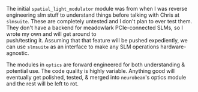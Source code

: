 

The initial `spatial_light_modulator` module was from when I was reverse engineering 
slm stuff to understand things before talking with Chris at `slmsuite`. These are 
completely untested and I don't plan to ever test them. They don't have a backend for 
meadowlark PCIe-connected SLMs, so I wrote my own and will get around to  
push/testing it. Assuming that that feature will be pushed expediently, we can use 
`slmsuite` as an interface to make any SLM operations hardware-agnostic. 

The modules in `optics` are forward engineered for both understanding & potential 
use. The code quality is highly variable. Anything good will eventually get polished, 
tested, & merged into `neurobeam`'s optics module and the rest will be left to rot.
